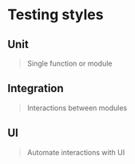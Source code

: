 # Testing styles

## Unit
> Single function or module

## Integration
> Interactions between modules

## UI
> Automate interactions with UI
